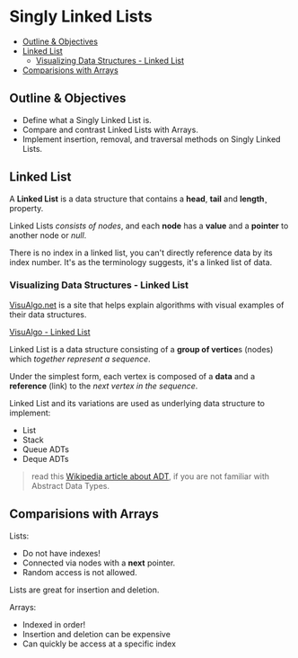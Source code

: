 # Singly Linked Lists <!-- omit in toc -->



- [Outline & Objectives](#outline--objectives)
- [Linked List](#linked-list)
  - [Visualizing Data Structures - Linked List](#visualizing-data-structures---linked-list)
- [Comparisions with Arrays](#comparisions-with-arrays)

## Outline & Objectives

- Define what a Singly Linked List is.
- Compare and contrast Linked Lists with Arrays.
- Implement insertion, removal, and traversal methods on Singly Linked Lists.

## Linked List

A **Linked List** is a data structure that contains a **head**, **tail** and **length¸** property.

Linked Lists *consists of nodes*, and each **node** has a **value** and a **pointer** to another node or *null*.

There is no index in a linked list, you can't directly reference data by its index number. It's as the terminology suggests, it's a linked list of data.

### Visualizing Data Structures - Linked List

[VisuAlgo.net](https://visualgo.net/en) is a site that helps explain algorithms with visual examples of their data structures.

[VisuAlgo - Linked List](https://visualgo.net/en/list?slide=1)

Linked List is a data structure consisting of a **group of vertice**s (nodes) which *together represent a sequence*. 

Under the simplest form, each vertex is composed of a **data** and a **reference** (link) to the *next vertex in the sequence*. 

Linked List and its variations are used as underlying data structure to implement:

- List
- Stack
- Queue ADTs
- Deque ADTs 
 
> read this [Wikipedia article about ADT](https://en.wikipedia.org/wiki/Abstract_data_type), if you are not familiar with Abstract Data Types.

## Comparisions with Arrays

Lists:
- Do not have indexes!
- Connected via nodes with a **next** pointer.
- Random access is not allowed.

Lists are great for insertion and deletion.

Arrays:
- Indexed in order!
- Insertion and deletion can be expensive
- Can quickly be access at a specific index

